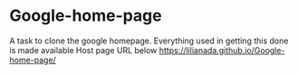 # Google-home-page
A task to clone the google homepage.
Everything used in getting this done is made available
    Host page URL below
https://lilianada.github.io/Google-home-page/

